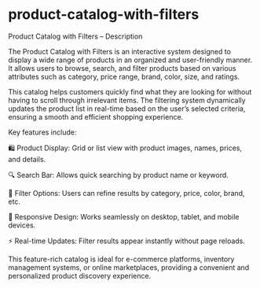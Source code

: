 # product-catalog-with-filters
Product Catalog with Filters – Description

The Product Catalog with Filters is an interactive system designed to display a wide range of products in an organized and user-friendly manner. It allows users to browse, search, and filter products based on various attributes such as category, price range, brand, color, size, and ratings.

This catalog helps customers quickly find what they are looking for without having to scroll through irrelevant items. The filtering system dynamically updates the product list in real-time based on the user’s selected criteria, ensuring a smooth and efficient shopping experience.

Key features include:

🛍️ Product Display: Grid or list view with product images, names, prices, and details.

🔍 Search Bar: Allows quick searching by product name or keyword.

🎯 Filter Options: Users can refine results by category, price, color, brand, etc.

📱 Responsive Design: Works seamlessly on desktop, tablet, and mobile devices.

⚡ Real-time Updates: Filter results appear instantly without page reloads.

This feature-rich catalog is ideal for e-commerce platforms, inventory management systems, or online marketplaces, providing a convenient and personalized product discovery experience.
